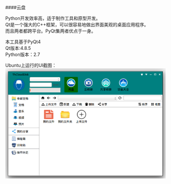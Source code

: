 ####云盘

Python开发效率高，适于制作工具和原型开发。<br/>
Qt是一个强大的C++框架，可以很容易地做出界面美观的桌面应用程序。<br/>
而且两者都跨平台。PyQt集两者优点于一身。<br/>

本工具基于PyQt4<br/>
Qt版本:4.8.5<br/>
Python版本：2.7<br/>

Ubuntu上运行的UI截图：<br/>
![ui](./read_me/ui.png)

